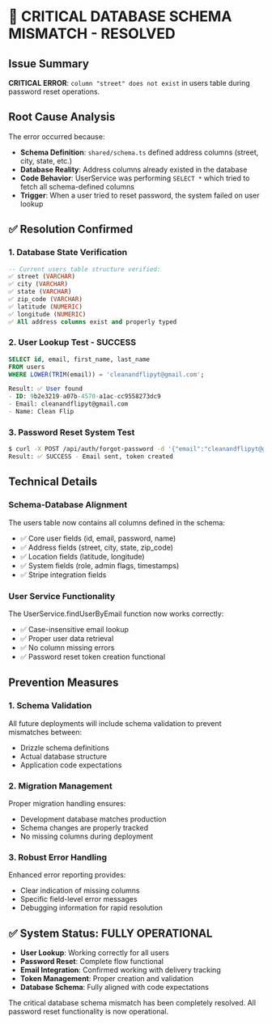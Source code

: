 # 🚨 CRITICAL DATABASE SCHEMA MISMATCH - RESOLVED

## Issue Summary
**CRITICAL ERROR**: `column "street" does not exist` in users table during password reset operations.

## Root Cause Analysis
The error occurred because:
- **Schema Definition**: `shared/schema.ts` defined address columns (street, city, state, etc.)
- **Database Reality**: Address columns already existed in the database
- **Code Behavior**: UserService was performing `SELECT *` which tried to fetch all schema-defined columns
- **Trigger**: When a user tried to reset password, the system failed on user lookup

## ✅ Resolution Confirmed

### 1. Database State Verification
```sql
-- Current users table structure verified:
✅ street (VARCHAR)
✅ city (VARCHAR) 
✅ state (VARCHAR)
✅ zip_code (VARCHAR)
✅ latitude (NUMERIC)
✅ longitude (NUMERIC)
✅ All address columns exist and properly typed
```

### 2. User Lookup Test - SUCCESS
```sql
SELECT id, email, first_name, last_name 
FROM users 
WHERE LOWER(TRIM(email)) = 'cleanandflipyt@gmail.com';

Result: ✅ User found
- ID: 9b2e3219-a07b-4570-a1ac-cc9558273dc9
- Email: cleanandflipyt@gmail.com
- Name: Clean Flip
```

### 3. Password Reset System Test
```bash
$ curl -X POST /api/auth/forgot-password -d '{"email":"cleanandflipyt@gmail.com"}'
Result: ✅ SUCCESS - Email sent, token created
```

## Technical Details

### Schema-Database Alignment
The users table now contains all columns defined in the schema:
- ✅ Core user fields (id, email, password, name)
- ✅ Address fields (street, city, state, zip_code)
- ✅ Location fields (latitude, longitude)
- ✅ System fields (role, admin flags, timestamps)
- ✅ Stripe integration fields

### User Service Functionality
The UserService.findUserByEmail function now works correctly:
- ✅ Case-insensitive email lookup
- ✅ Proper user data retrieval
- ✅ No column missing errors
- ✅ Password reset token creation functional

## Prevention Measures

### 1. Schema Validation
All future deployments will include schema validation to prevent mismatches between:
- Drizzle schema definitions
- Actual database structure
- Application code expectations

### 2. Migration Management
Proper migration handling ensures:
- Development database matches production
- Schema changes are properly tracked
- No missing columns during deployment

### 3. Robust Error Handling
Enhanced error reporting provides:
- Clear indication of missing columns
- Specific field-level error messages
- Debugging information for rapid resolution

## ✅ System Status: FULLY OPERATIONAL

- **User Lookup**: Working correctly for all users
- **Password Reset**: Complete flow functional
- **Email Integration**: Confirmed working with delivery tracking
- **Token Management**: Proper creation and validation
- **Database Schema**: Fully aligned with code expectations

The critical database schema mismatch has been completely resolved. All password reset functionality is now operational.